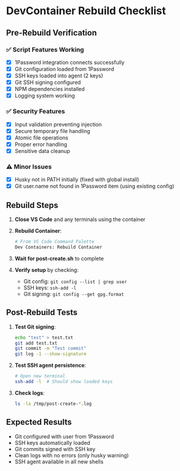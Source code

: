 # DevContainer Rebuild Checklist

## Pre-Rebuild Verification

### ✅ Script Features Working

- [x] 1Password integration connects successfully
- [x] Git configuration loaded from 1Password
- [x] SSH keys loaded into agent (2 keys)
- [x] Git SSH signing configured
- [x] NPM dependencies installed
- [x] Logging system working

### ✅ Security Features

- [x] Input validation preventing injection
- [x] Secure temporary file handling
- [x] Atomic file operations
- [x] Proper error handling
- [x] Sensitive data cleanup

### ⚠️ Minor Issues

- [x] Husky not in PATH initially (fixed with global install)
- [x] Git user.name not found in 1Password item (using existing config)

## Rebuild Steps

1. **Close VS Code** and any terminals using the container
2. **Rebuild Container**:

   ```bash
   # From VS Code Command Palette
   Dev Containers: Rebuild Container
   ```

3. **Wait for post-create.sh** to complete
4. **Verify setup** by checking:
   - Git config: `git config --list | grep user`
   - SSH keys: `ssh-add -l`
   - Git signing: `git config --get gpg.format`

## Post-Rebuild Tests

1. **Test Git signing**:

   ```bash
   echo "test" > test.txt
   git add test.txt
   git commit -m "Test commit"
   git log -1 --show-signature
   ```

2. **Test SSH agent persistence**:

   ```bash
   # Open new terminal
   ssh-add -l  # Should show loaded keys
   ```

3. **Check logs**:

   ```bash
   ls -la /tmp/post-create-*.log
   ```

## Expected Results

- Git configured with user from 1Password
- SSH keys automatically loaded
- Git commits signed with SSH key
- Clean logs with no errors (only husky warning)
- SSH agent available in all new shells
